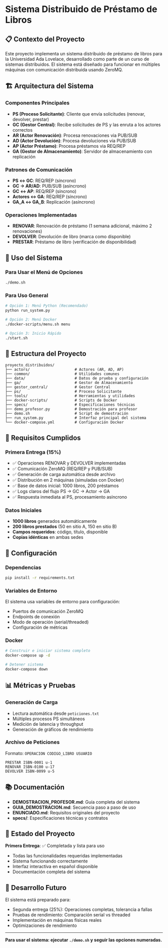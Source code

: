 # Sistema Distribuido de Préstamo de Libros

## 📋 Contexto del Proyecto

Este proyecto implementa un sistema distribuido de préstamo de libros para la Universidad Ada Lovelace, desarrollado como parte de un curso de sistemas distribuidos. El sistema está diseñado para funcionar en múltiples máquinas con comunicación distribuida usando ZeroMQ.

## 🏗️ Arquitectura del Sistema

### Componentes Principales
- **PS (Proceso Solicitante)**: Cliente que envía solicitudes (renovar, devolver, prestar)
- **GC (Gestor Central)**: Recibe solicitudes de PS y las enruta a los actores correctos
- **AR (Actor Renovación)**: Procesa renovaciones via PUB/SUB
- **AD (Actor Devolución)**: Procesa devoluciones via PUB/SUB  
- **AP (Actor Préstamo)**: Procesa préstamos via REQ/REP
- **GA (Gestor de Almacenamiento)**: Servidor de almacenamiento con replicación

### Patrones de Comunicación
- **PS ↔ GC**: REQ/REP (síncrono)
- **GC → AR/AD**: PUB/SUB (asíncrono)
- **GC ↔ AP**: REQ/REP (síncrono)
- **Actores ↔ GA**: REQ/REP (síncrono)
- **GA_A ↔ GA_B**: Replicación (asíncrono)

### Operaciones Implementadas
- **RENOVAR**: Renovación de préstamo (1 semana adicional, máximo 2 renovaciones)
- **DEVOLVER**: Devolución de libro (marca como disponible)
- **PRESTAR**: Préstamo de libro (verificación de disponibilidad)

## 🚀 Uso del Sistema

### Para Usar el Menú de Opciones
```bash
./demo.sh
```

### Para Uso General
```bash
# Opción 1: Menú Python (Recomendado)
python run_system.py

# Opción 2: Menú Docker
./docker-scripts/menu.sh menu

# Opción 3: Inicio Rápido
./start.sh
```

## 📁 Estructura del Proyecto

```
proyecto_distribuidos/
├── actors/                    # Actores (AR, AD, AP)
├── common/                    # Utilidades comunes
├── data/                      # Datos de prueba y configuración
├── ga/                        # Gestor de Almacenamiento
├── gestor_central/            # Gestor Central
├── ps/                        # Proceso Solicitante
├── tools/                     # Herramientas y utilidades
├── docker-scripts/            # Scripts de Docker
├── specs/                     # Especificaciones técnicas
├── demo_profesor.py           # Demostración para profesor
├── demo.sh                    # Script de demostración
├── run_system.py              # Interfaz principal del sistema
└── docker-compose.yml         # Configuración Docker
```

## 🎯 Requisitos Cumplidos

### Primera Entrega (15%)
- ✅ Operaciones RENOVAR y DEVOLVER implementadas
- ✅ Comunicación ZeroMQ (REQ/REP y PUB/SUB)
- ✅ Generación de carga automática desde archivo
- ✅ Distribución en 2 máquinas (simuladas con Docker)
- ✅ Base de datos inicial: 1000 libros, 200 préstamos
- ✅ Logs claros del flujo PS → GC → Actor → GA
- ✅ Respuesta inmediata al PS, procesamiento asíncrono

### Datos Iniciales
- **1000 libros** generados automáticamente
- **200 libros prestados** (50 en sitio A, 150 en sitio B)
- **Campos requeridos**: código, título, disponible
- **Copias idénticas** en ambas sedes

## 🔧 Configuración

### Dependencias
```bash
pip install -r requirements.txt
```

### Variables de Entorno
El sistema usa variables de entorno para configuración:
- Puertos de comunicación ZeroMQ
- Endpoints de conexión
- Modo de operación (serial/threaded)
- Configuración de métricas

### Docker
```bash
# Construir e iniciar sistema completo
docker-compose up -d

# Detener sistema
docker-compose down
```

## 📊 Métricas y Pruebas

### Generación de Carga
- Lectura automática desde `peticiones.txt`
- Múltiples procesos PS simultáneos
- Medición de latencia y throughput
- Generación de gráficos de rendimiento

### Archivo de Peticiones
Formato: `OPERACION CODIGO_LIBRO USUARIO`
```
PRESTAR ISBN-0001 u-1
RENOVAR ISBN-0100 u-17
DEVOLVER ISBN-0099 u-5
```

## 📚 Documentación

- **DEMOSTRACION_PROFESOR.md**: Guía completa del sistema
- **GUIA_DEMOSTRACION.md**: Secuencia paso a paso de uso
- **ENUNCIADO.md**: Requisitos originales del proyecto
- **specs/**: Especificaciones técnicas y contratos

## 🎯 Estado del Proyecto

**Primera Entrega**: ✅ Completada y lista para uso
- Todas las funcionalidades requeridas implementadas
- Sistema funcionando correctamente
- Interfaz interactiva en español disponible
- Documentación completa del sistema

## 🔄 Desarrollo Futuro

El sistema está preparado para:
- Segunda entrega (25%): Operaciones completas, tolerancia a fallas
- Pruebas de rendimiento: Comparación serial vs threaded
- Implementación en máquinas físicas reales
- Optimizaciones de rendimiento

---

**Para usar el sistema: ejecutar `./demo.sh` y seguir las opciones numeradas.**